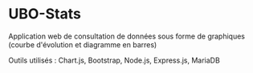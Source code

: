 # UBO-Stats
Application web de consultation de données sous forme de graphiques (courbe d'évolution et diagramme en barres)

Outils utilisés : Chart.js, Bootstrap, Node.js, Express.js, MariaDB
